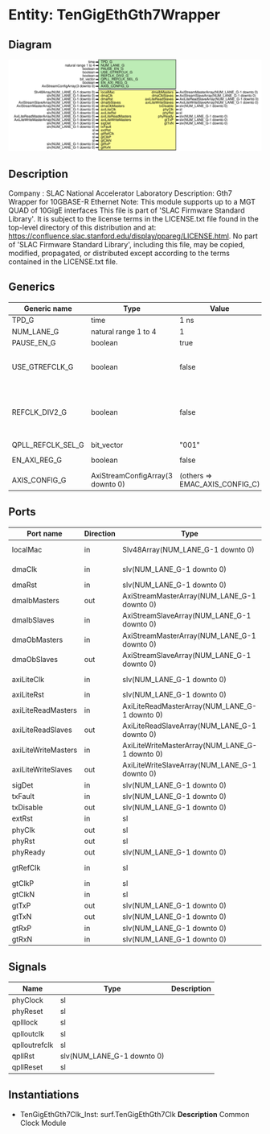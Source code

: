 # Entity: TenGigEthGth7Wrapper

## Diagram

![Diagram](TenGigEthGth7Wrapper.svg "Diagram")
## Description

Company    : SLAC National Accelerator Laboratory
Description: Gth7 Wrapper for 10GBASE-R Ethernet
Note: This module supports up to a MGT QUAD of 10GigE interfaces
This file is part of 'SLAC Firmware Standard Library'.
It is subject to the license terms in the LICENSE.txt file found in the
top-level directory of this distribution and at:
   https://confluence.slac.stanford.edu/display/ppareg/LICENSE.html.
No part of 'SLAC Firmware Standard Library', including this file,
may be copied, modified, propagated, or distributed except according to
the terms contained in the LICENSE.txt file.
## Generics

| Generic name      | Type                             | Value                          | Description                                                |
| ----------------- | -------------------------------- | ------------------------------ | ---------------------------------------------------------- |
| TPD_G             | time                             | 1 ns                           |                                                            |
| NUM_LANE_G        | natural range 1 to 4             | 1                              |                                                            |
| PAUSE_EN_G        | boolean                          | true                           |                                                            |
| USE_GTREFCLK_G    | boolean                          | false                          |  FALSE: gtClkP/N,  TRUE: gtRefClk                          |
| REFCLK_DIV2_G     | boolean                          | false                          |  FALSE: gtClkP/N = 156.25 MHz,  TRUE: gtClkP/N = 312.5 MHz |
| QPLL_REFCLK_SEL_G | bit_vector                       | "001"                          |                                                            |
| EN_AXI_REG_G      | boolean                          | false                          | AXI-Lite Configurations                                    |
| AXIS_CONFIG_G     | AxiStreamConfigArray(3 downto 0) | (others => EMAC_AXIS_CONFIG_C) | AXI Streaming Configurations                               |
## Ports

| Port name           | Direction | Type                                           | Description              |
| ------------------- | --------- | ---------------------------------------------- | ------------------------ |
| localMac            | in        | Slv48Array(NUM_LANE_G-1 downto 0)              | Local Configurations     |
| dmaClk              | in        | slv(NUM_LANE_G-1 downto 0)                     | Streaming DMA Interface  |
| dmaRst              | in        | slv(NUM_LANE_G-1 downto 0)                     |                          |
| dmaIbMasters        | out       | AxiStreamMasterArray(NUM_LANE_G-1 downto 0)    |                          |
| dmaIbSlaves         | in        | AxiStreamSlaveArray(NUM_LANE_G-1 downto 0)     |                          |
| dmaObMasters        | in        | AxiStreamMasterArray(NUM_LANE_G-1 downto 0)    |                          |
| dmaObSlaves         | out       | AxiStreamSlaveArray(NUM_LANE_G-1 downto 0)     |                          |
| axiLiteClk          | in        | slv(NUM_LANE_G-1 downto 0)                     | Slave AXI-Lite Interface |
| axiLiteRst          | in        | slv(NUM_LANE_G-1 downto 0)                     |                          |
| axiLiteReadMasters  | in        | AxiLiteReadMasterArray(NUM_LANE_G-1 downto 0)  |                          |
| axiLiteReadSlaves   | out       | AxiLiteReadSlaveArray(NUM_LANE_G-1 downto 0)   |                          |
| axiLiteWriteMasters | in        | AxiLiteWriteMasterArray(NUM_LANE_G-1 downto 0) |                          |
| axiLiteWriteSlaves  | out       | AxiLiteWriteSlaveArray(NUM_LANE_G-1 downto 0)  |                          |
| sigDet              | in        | slv(NUM_LANE_G-1 downto 0)                     | SFP+ Ports               |
| txFault             | in        | slv(NUM_LANE_G-1 downto 0)                     |                          |
| txDisable           | out       | slv(NUM_LANE_G-1 downto 0)                     |                          |
| extRst              | in        | sl                                             | Misc. Signals            |
| phyClk              | out       | sl                                             |                          |
| phyRst              | out       | sl                                             |                          |
| phyReady            | out       | slv(NUM_LANE_G-1 downto 0)                     |                          |
| gtRefClk            | in        | sl                                             | 156.25 MHz only          |
| gtClkP              | in        | sl                                             |                          |
| gtClkN              | in        | sl                                             |                          |
| gtTxP               | out       | slv(NUM_LANE_G-1 downto 0)                     | MGT Ports                |
| gtTxN               | out       | slv(NUM_LANE_G-1 downto 0)                     |                          |
| gtRxP               | in        | slv(NUM_LANE_G-1 downto 0)                     |                          |
| gtRxN               | in        | slv(NUM_LANE_G-1 downto 0)                     |                          |
## Signals

| Name          | Type                       | Description |
| ------------- | -------------------------- | ----------- |
| phyClock      | sl                         |             |
| phyReset      | sl                         |             |
| qplllock      | sl                         |             |
| qplloutclk    | sl                         |             |
| qplloutrefclk | sl                         |             |
| qpllRst       | slv(NUM_LANE_G-1 downto 0) |             |
| qpllReset     | sl                         |             |
## Instantiations

- TenGigEthGth7Clk_Inst: surf.TenGigEthGth7Clk
**Description**
Common Clock Module

